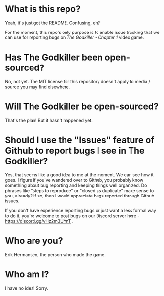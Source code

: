 # What is this repo?

Yeah, it's just got the README. Confusing, eh?

For the moment, this repo's only purpose is to enable issue tracking that we can use for reporting bugs on *The Godkiller - Chapter 1* video game.

# Has The Godkiller been open-sourced?

No, not yet. The MIT license for this repository doesn't apply to media / source you may find elsewhere.

# Will The Godkiller be open-sourced?

That's the plan! But it hasn't happened yet.

# Should I use the "Issues" feature of Github to report bugs I see in The Godkiller?

Yes, that seems like a good idea to me at the moment. We can see how it goes. I figure if you've wandered over to Github, you probably know something about bug reporting and keeping things well organized. Do phrases like "steps to reproduce" or "closed as duplicate" make sense to you, already? If so, then I would appreciate bugs reported through Github issues.

If you don't have experience reporting bugs or just want a less formal way to do it, you're welcome to post bugs on our Discord server here - https://discord.gg/vHz2m3UYnT .

# Who are you?

Erik Hermansen, the person who made the game.

# Who am I?

I have no idea! Sorry.
